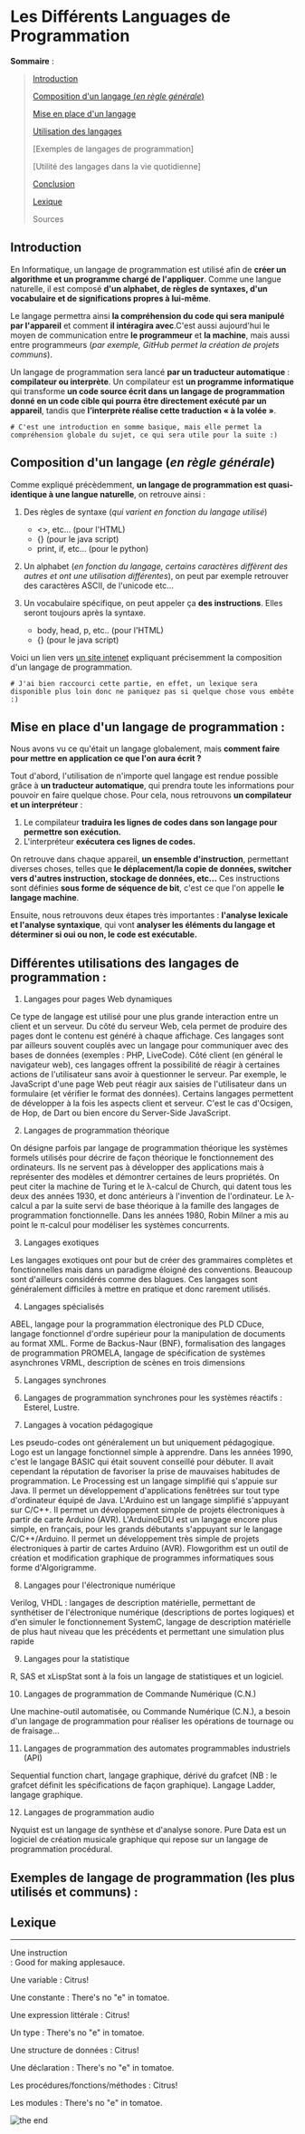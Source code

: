 Les Différents Languages de Programmation
==========================================


**Sommaire** :


> [Introduction](https://github.com/Noqs498/TP-Git/blob/master/les_différents_langages_de_programmation.md#introduction)
>
> [Composition d'un langage (*en règle générale*)](https://github.com/Noqs498/TP-Git/blob/master/les_différents_langages_de_programmation.md#composition-dun-langage-en-règle-générale)
>
> [Mise en place d'un langage](https://github.com/Noqs498/TP-Git/blob/master/les_différents_langages_de_programmation.md#mise-en-place-dun-langage-de-programmation-)
>
> [Utilisation des langages](https://github.com/Noqs498/TP-Git/blob/master/les_différents_langages_de_programmation.md#différentes-utilisations-des-langages-de-programmation-)
>
> [Exemples de langages de programmation]
>
> [Utilité des langages dans la vie quotidienne]
>
> [Conclusion](https://github.com/Noqs498/TP-Git/blob/master/les_différents_langages_de_programmation.md#conclusion)
>
> [Lexique](https://github.com/Noqs498/TP-Git/blob/master/les_différents_langages_de_programmation.md#lexique)
>
> Sources



Introduction
------------

En Informatique, un langage de programmation est utilisé afin de **créer un algorithme et un programme chargé de l'appliquer**. Comme une langue naturelle, il est composé **d'un alphabet, de règles de syntaxes, d'un vocabulaire et de significations propres à lui-même**.

Le langage permettra ainsi **la compréhension du code qui sera manipulé par l'appareil** et comment **il intéragira avec**.C'est aussi aujourd'hui le moyen de communication entre **le programmeur** et **la machine**, mais aussi entre programmeurs (*par exemple, GitHub permet la création de projets communs*).

Un langage de programmation sera lancé **par un traducteur automatique** : **compilateur ou interprète**. Un compilateur est **un programme informatique** qui transforme **un code source écrit dans un langage de programmation donné en un code cible qui pourra être directement exécuté par un appareil**, tandis que **l’interprète réalise cette traduction « à la volée »**. 


    # C'est une introduction en somme basique, mais elle permet la compréhension globale du sujet, ce qui sera utile pour la suite :)

Composition d'un langage (*en règle générale*)
-----------------------------------------------

Comme expliqué précèdemment, **un langage de programmation est quasi-identique à une langue naturelle**, on retrouve ainsi :

 1. Des règles de syntaxe (*qui varient en fonction du langage utilisé*)
      * <>, etc... (pour l'HTML)
      * {} (pour le java script)
      * print, if, etc... (pour le python)

 2. Un alphabet (*en fonction du langage, certains caractères diffèrent des autres et ont une utilisation différentes*), on peut par exemple retrouver des caractères ASCII, de l'unicode etc...

 3. Un vocabulaire spécifique, on peut appeler ça **des instructions**. Elles seront toujours après la syntaxe.
      * body, head, p, etc.. (pour l'HTML)
      * {} (pour le java script)
     

Voici un lien vers [un site intenet](https://fr.wikipedia.org/wiki/Langage_de_programmation#Utilisation) expliquant précisemment la composition d'un langage de programmation.

    # J'ai bien raccourci cette partie, en effet, un lexique sera disponible plus loin donc ne paniquez pas si quelque chose vous embête :)


Mise en place d'un langage de programmation :
----------------------------------------------

Nous avons vu ce qu'était un langage globalement, mais **comment faire pour mettre en application ce que l'on aura écrit ?**

Tout d'abord, l'utilisation de n'importe quel langage est rendue possible grâce à **un traducteur automatique**, qui prendra toute les informations pour pouvoir en faire quelque chose.
Pour cela, nous retrouvons **un compilateur et un interpréteur** :
 
 1. Le compilateur **traduira les lignes de codes dans son langage pour permettre son exécution.**
 2. L'interpréteur **exécutera ces lignes de codes.**

On retrouve dans chaque appareil, **un ensemble d'instruction**, permettant diverses choses, telles que **le déplacement/la copie de données, switcher vers d'autres instruction, stockage de données, etc...** Ces instructions sont définies **sous forme de séquence de bit**, c'est ce que l'on appelle **le langage machine**.

Ensuite, nous retrouvons deux étapes très importantes : **l'analyse lexicale et l'analyse syntaxique**, qui vont **analyser les éléments du langage et déterminer si oui ou non, le code est exécutable.**



Différentes utilisations des langages de programmation :
----------------------------------------------------------

1. Langages pour pages Web dynamiques

Ce type de langage est utilisé pour une plus grande interaction entre un client et un serveur. 
Du côté du serveur Web, cela permet de produire des pages dont le contenu est généré à chaque affichage. Ces langages sont par ailleurs souvent couplés avec un langage pour communiquer avec des bases de données (exemples : PHP, LiveCode). 
Côté client (en général le navigateur web), ces langages offrent la possibilité de réagir à certaines actions de l'utilisateur sans avoir à questionner le serveur. Par exemple, le JavaScript d'une page Web peut réagir aux saisies de l'utilisateur dans un formulaire (et vérifier le format des données). 
Certains langages permettent de développer à la fois les aspects client et serveur. C'est le cas d'Ocsigen, de Hop, de Dart ou bien encore du Server-Side JavaScript. 

2. Langages de programmation théorique

On désigne parfois par langage de programmation théorique les systèmes formels utilisés pour décrire de façon théorique le fonctionnement des ordinateurs. Ils ne servent pas à développer des applications mais à représenter des modèles et démontrer certaines de leurs propriétés. 
On peut citer la machine de Turing et le λ-calcul de Church, qui datent tous les deux des années 1930, et donc antérieurs à l'invention de l'ordinateur. Le λ-calcul a par la suite servi de base théorique à la famille des langages de programmation fonctionnelle. Dans les années 1980, Robin Milner a mis au point le π-calcul pour modéliser les systèmes concurrents. 

3. Langages exotiques

Les langages exotiques ont pour but de créer des grammaires complètes et fonctionnelles mais dans un paradigme éloigné des conventions. Beaucoup sont d'ailleurs considérés comme des blagues. 
Ces langages sont généralement difficiles à mettre en pratique et donc rarement utilisés. 

4. Langages spécialisés

ABEL, langage pour la programmation électronique des PLD
CDuce, langage fonctionnel d'ordre supérieur pour la manipulation de documents au format XML.
Forme de Backus-Naur (BNF), formalisation des langages de programmation
PROMELA, langage de spécification de systèmes asynchrones
VRML, description de scènes en trois dimensions

5. Langages synchrones

6. Langages de programmation synchrones pour les systèmes réactifs : Esterel, Lustre.

7. Langages à vocation pédagogique

Les pseudo-codes ont généralement un but uniquement pédagogique. 
Logo est un langage fonctionnel simple à apprendre. 
Dans les années 1990, c'est le langage BASIC qui était souvent conseillé pour débuter. Il avait cependant la réputation de favoriser la prise de mauvaises habitudes de programmation. 
Le Processing est un langage simplifié qui s'appuie sur Java. Il permet un développement d'applications fenêtrées sur tout type d'ordinateur équipé de Java. 
L'Arduino est un langage simplifié s'appuyant sur C/C++. Il permet un développement simple de projets électroniques à partir de carte Arduino (AVR). 
L'ArduinoEDU est un langage encore plus simple, en français, pour les grands débutants s'appuyant sur le langage C/C++/Arduino. Il permet un développement très simple de projets électroniques à partir de cartes Arduino (AVR). 
Flowgorithm est un outil de création et modification graphique de programmes informatiques sous forme d'Algorigramme. 

8. Langages pour l'électronique numérique

Verilog, VHDL : langages de description matérielle, permettant de synthétiser de l'électronique numérique (descriptions de portes logiques) et d'en simuler le fonctionnement
SystemC, langage de description matérielle de plus haut niveau que les précédents et permettant une simulation plus rapide

9. Langages pour la statistique

R, SAS et xLispStat sont à la fois un langage de statistiques et un logiciel. 

10. Langages de programmation de Commande Numérique (C.N.)

Une machine-outil automatisée, ou Commande Numérique (C.N.), a besoin d'un langage de programmation pour réaliser les opérations de tournage ou de fraisage… 

11. Langages de programmation des automates programmables industriels (API)

Sequential function chart, langage graphique, dérivé du grafcet (NB : le grafcet définit les spécifications de façon graphique).
Langage Ladder, langage graphique.

12. Langages de programmation audio

Nyquist est un langage de synthèse et d'analyse sonore. Pure Data est un logiciel de création musicale graphique qui repose sur un langage de programmation procédural. 


Exemples de langage de programmation (les plus utilisés et communs) :
----------------------------------------------------------------------

## Lexique

***

Une instruction                                                        
  : Good for making applesauce.                      

Une variable
  : Citrus!

Une constante
  : There's no "e" in tomatoe.

Une expression littérale
  : Citrus!

Un type
  : There's no "e" in tomatoe.

Une structure de données
  : Citrus!

Une déclaration
  : There's no "e" in tomatoe.

Les procédures/fonctions/méthodes
  : Citrus!

Les modules
  : There's no "e" in tomatoe.
  
 


![the end](https://github.com/Noqs498/TP-Git/blob/master/Image/gif_exemple.gif "The End")
